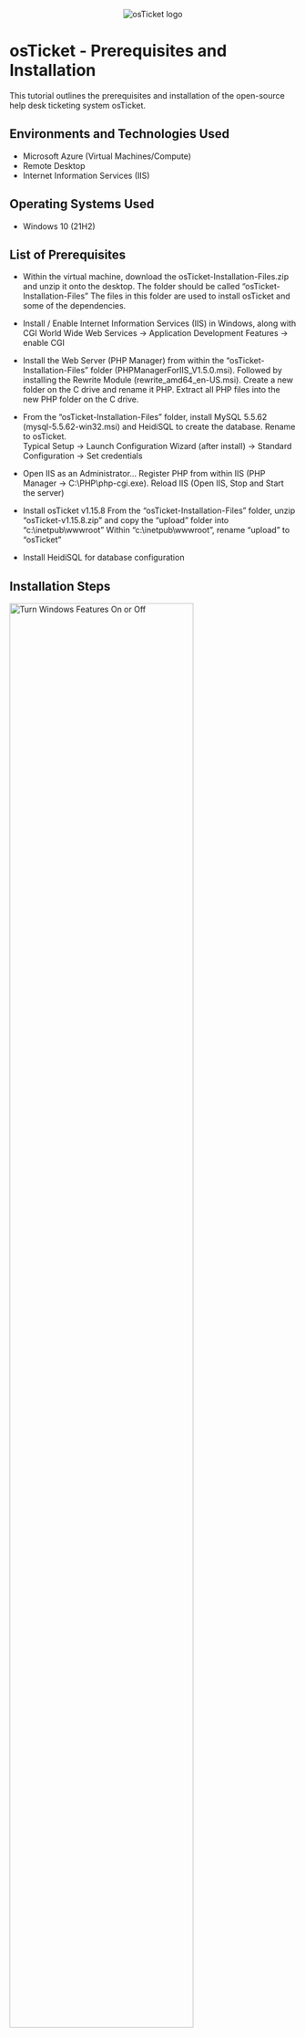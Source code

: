 <p align="center">
<img src="https://i.imgur.com/Clzj7Xs.png" alt="osTicket logo"/>
</p>

<h1>osTicket - Prerequisites and Installation</h1>
This tutorial outlines the prerequisites and installation of the open-source help desk ticketing system osTicket.<br />


<h2>Environments and Technologies Used</h2>

- Microsoft Azure (Virtual Machines/Compute)
- Remote Desktop
- Internet Information Services (IIS)

<h2>Operating Systems Used </h2>

- Windows 10</b> (21H2)

<h2>List of Prerequisites</h2>

- Within the virtual machine, download the osTicket-Installation-Files.zip and unzip it onto the desktop. The folder should be called “osTicket-Installation-Files”
 The files in this folder are used to install osTicket and some of the dependencies.

- Install / Enable Internet Information Services (IIS) in Windows, along with CGI
World Wide Web Services -> Application Development Features -> enable CGI

- Install the Web Server (PHP Manager) from within the “osTicket-Installation-Files” folder (PHPManagerForIIS_V1.5.0.msi). Followed by installing the Rewrite Module (rewrite_amd64_en-US.msi). Create a new folder on the C drive and rename it PHP. Extract all PHP files into the new PHP folder on the C drive.
 

- From the “osTicket-Installation-Files” folder, install MySQL 5.5.62 (mysql-5.5.62-win32.msi) and HeidiSQL to create the database. Rename to osTicket.  
Typical Setup ->
Launch Configuration Wizard (after install) ->
Standard Configuration ->
Set credentials 

- Open IIS as an Administrator... Register PHP from within IIS (PHP Manager -> C:\PHP\php-cgi.exe). Reload IIS (Open IIS, Stop and Start the server)

- Install osTicket v1.15.8
From the “osTicket-Installation-Files” folder, unzip “osTicket-v1.15.8.zip” and copy the “upload” folder into “c:\inetpub\wwwroot”
Within “c:\inetpub\wwwroot”, rename “upload” to “osTicket”

- Install HeidiSQL for database configuration

<h2>Installation Steps</h2>

<p>
<img src="https://imgur.com/a/QeFJUk9.gif" height="80%" width="80%" alt="Turn Windows Features On or Off"/>
</p>
<p>
Create an Azure Virtual Machine with Windows 10 & 4 CPUs. In the VM that we have just created, download the (osTicket-Installation-Files.zip) to your desktop and unzip the files. The file should be called “osTicket-Installation-Files." As well as enabling Internet Information Services (IIS) in Windows, along with CGI. From the Start menu, search for "Control Panel" and locate the "Programs" option; then, select "Turn Windows features on or off." Locate the option "Internet Information Services" and make sure it's selected. From there, follow this path to enable CGI (Internet Information Services ---> World Wide Web Services ---> Application Development Features ---> [X] CGI. These steps are important to ensure that the web server is properly installed 
</p>
<br />

<p>
<img src="https://i.imgur.com/DJmEXEB.png" height="80%" width="80%" alt="Disk Sanitization Steps"/>
</p>
<p>
Lorem ipsum dolor sit amet, consectetur adipiscing elit, sed do eiusmod tempor incididunt ut labore et dolore magna aliqua. Ut enim ad minim veniam, quis nostrud exercitation ullamco laboris nisi ut aliquip ex ea commodo consequat. Duis aute irure dolor in reprehenderit in voluptate velit esse cillum dolore eu fugiat nulla pariatur.
</p>
<br />

<p>
<img src="https://i.imgur.com/DJmEXEB.png" height="80%" width="80%" alt="Disk Sanitization Steps"/>
</p>
<p>
Lorem ipsum dolor sit amet, consectetur adipiscing elit, sed do eiusmod tempor incididunt ut labore et dolore magna aliqua. Ut enim ad minim veniam, quis nostrud exercitation ullamco laboris nisi ut aliquip ex ea commodo consequat. Duis aute irure dolor in reprehenderit in voluptate velit esse cillum dolore eu fugiat nulla pariatur.
</p>
<br />
